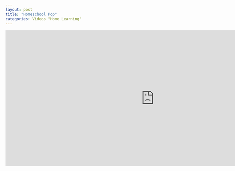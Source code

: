 ```yaml
---
layout: post
title: "Homeschool Pop"
categories: Videos "Home Learning"
---
```


<iframe width="945" height="435" src="https://www.youtube.com/embed/videoseries?list=UUfPyVJEBD7Di1YYjTdS2v8g" frameborder="0" allow="accelerometer; autoplay; encrypted-media; gyroscope; picture-in-picture" allowfullscreen></iframe>
